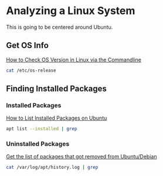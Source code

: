 # Analyzing a Linux System
This is going to be centered around Ubuntu.

## Get OS Info
[How to Check OS Version in Linux via the Commandline](https://www.cyberciti.biz/faq/how-to-check-os-version-in-linux-command-line/)

```bash
cat /etc/os-release
```

## Finding Installed Packages

### Installed Packages
[How to List Installed Packages on Ubuntu](https://linuxize.com/post/how-to-list-installed-packages-on-ubuntu/)
```bash
apt list --installed | grep
```

### Uninstalled Packages
[Get the list of packages that got removed from Ubuntu/Debian](https://rebugged.com/get-the-list-of-packages-removed-from-ubuntu-debian/)

```bash
cat /var/log/apt/history.log | grep
```
